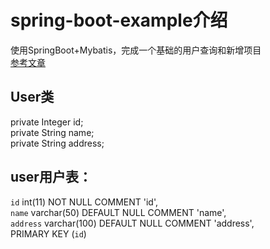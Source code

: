 # spring-boot-example介绍
使用SpringBoot+Mybatis，完成一个基础的用户查询和新增项目<br>
[参考文章](https://www.cnblogs.com/huang-changfan/p/12254470.html)<br>
## User类
private Integer id;<br>
private String name;<br>
private String address;<br>
## user用户表：
`id` int(11) NOT NULL COMMENT 'id',<br>
`name` varchar(50) DEFAULT NULL COMMENT 'name',<br>
`address` varchar(100) DEFAULT NULL COMMENT 'address',<br>
PRIMARY KEY (`id`)<br>
